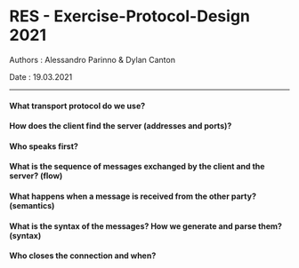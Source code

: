 # RES - Exercise-Protocol-Design 2021

Authors : Alessandro Parinno & Dylan Canton 

Date : 19.03.2021

---



#### What transport protocol do we use?





#### How does the client find the server (addresses and ports)?





#### Who speaks first?





#### What is the sequence of messages exchanged by the client and the server? (flow)





#### What happens when a message is received from the other party? (semantics)





#### What is the syntax of the messages? How we generate and parse them? (syntax)





#### Who closes the connection and when?




